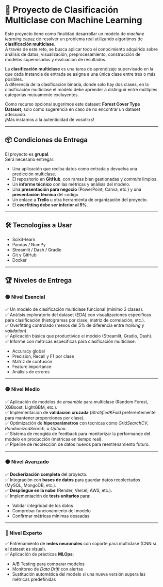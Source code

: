 # 🧠 Proyecto de Clasificación Multiclase con Machine Learning

Este proyecto tiene como finalidad desarrollar un modelo de *machine learning* capaz de resolver un problema real utilizando algoritmos de **clasificación multiclase**.  
A través de este reto, se busca aplicar todo el conocimiento adquirido sobre análisis de datos, visualización, preprocesamiento, construcción de modelos supervisados y evaluación de resultados.

La **clasificación multiclase** es una tarea de aprendizaje supervisado en la que cada instancia de entrada se asigna a una única clase entre tres o más posibles.  
A diferencia de la clasificación binaria, donde solo hay dos clases, en la clasificación multiclase el modelo debe aprender a distinguir entre múltiples categorías mutuamente excluyentes.

Como recurso opcional sugerimos este dataset: **Forest Cover Type Dataset**, solo como sugerencia en caso de no encontrar un dataset adecuado.  
¡Más instamos a la autenticidad de vosotrxs!

---

## 📦 Condiciones de Entrega

El proyecto es **grupal**.  
Será necesario entregar:

- Una aplicación que reciba datos como entrada y devuelva una predicción multiclase.  
- El repositorio en **GitHub**, con ramas bien gestionadas y *commits* limpios.  
- Un **informe técnico** con las métricas y análisis del modelo.  
- Una **presentación para negocio** (PowerPoint, Canva, etc.) y una **presentación técnica** del código.  
- Un enlace a **Trello** u otra herramienta de organización del proyecto.  
- El **overfitting debe ser inferior al 5%**.

---

## 🛠️ Tecnologías a Usar

- Scikit-learn  
- Pandas / NumPy  
- Streamlit / Dash / Gradio  
- Git y GitHub  
- Docker  

---

## 🏆 Niveles de Entrega

### 🟢 Nivel Esencial

✅ Un modelo de clasificación multiclase funcional (mínimo 3 clases).  
✅ Análisis exploratorio del dataset (EDA) con visualizaciones específicas para clasificación (histogramas por clase, matriz de correlación, etc.).  
✅ Overfitting controlado (menos del 5% de diferencia entre *training* y *validation*).  
✅ Aplicación básica que productivice el modelo (Streamlit, Gradio, Dash).  
✅ Informe con métricas específicas para clasificación multiclase:

- Accuracy global  
- Precision, Recall y F1 por clase  
- Matriz de confusión  
- Feature importance  
- Análisis de errores  

---

### 🟡 Nivel Medio

✅ Aplicación de modelos de *ensemble* para multiclase (Random Forest, XGBoost, LightGBM, etc.).  
✅ Implementación de **validación cruzada** (*StratifiedKFold* preferentemente para mantener proporciones por clase).  
✅ Optimización de **hiperparámetros** con técnicas como *GridSearchCV*, *RandomizedSearch*, u *Optuna*.  
✅ Sistema de recogida de feedback para monitorizar la performance del modelo en producción (métricas en tiempo real).  
✅ Pipeline de recolección de datos nuevos para reentrenamiento futuro.

---

### 🟠 Nivel Avanzado

✅ **Dockerización completa** del proyecto.  
✅ Integración con **bases de datos** para guardar datos recolectados (MySQL, MongoDB, etc.).  
✅ **Despliegue en la nube** (Render, Vercel, AWS, etc.).  
✅ Implementación de **tests unitarios** para:

- Validar integridad de los datos  
- Comprobar funcionamiento del modelo  
- Confirmar métricas mínimas deseadas  

---

### 🔴 Nivel Experto

✅ Entrenamiento de **redes neuronales** con soporte para multiclase (CNN si el dataset es visual).  
✅ Aplicación de prácticas **MLOps**:

- A/B Testing para comparar modelos  
- Monitoreo de *Data Drift* con alertas  
- Sustitución automática del modelo si una nueva versión supera las métricas predefinidas  
